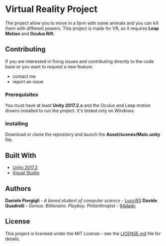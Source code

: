 # Virtual Reality Project

The project allow you to move in a farm with some animals and you can kill them with different powers. This project is made for VR, so it requires **Leap Motion** and **Oculus Rift**.

## Contributing

If you are interested in fixing issues and contributing directly to the code base or you want to request a new feature:

* contact me
* report an issue

### Prerequisites

You must have at least **Unity 2017.2.x** and the Oculus and Leap motion drivers installed to run the project. It's tested only on Windows.

### Installing

Download or clone the repository and launch the **Asset/scenes/Main.unity** file.

## Built With

* [Unity 2017.2](https://unity3d.com)
* [Visual Studio](https://visualstudio.microsoft.com/it/)

## Authors

**Daniele Piergigli** - *A bored student of computer science* - [Lucci93](https://github.com/Lucci93)
**Davide Quadrelli** - *Genius. Billionaire. Playboy. Philanthropist* - [94dado](https://github.com/94dado)

## License

This project is licensed under the MIT License - see the [LICENSE.md](LICENSE.md) file for details.
